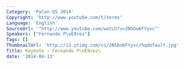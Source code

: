 ```yaml
---
Category: 'PyCon US 2014'
Copyright: 'http://www.youtube.com/t/terms'
Language: 'English'
SourceUrl: '"http://www.youtube.com/watch?v=2NSbuKFYyvc"'
Speakers: ["Fernando P\xE9rez"]
Tags: []
ThumbnailUrl: 'http://i1.ytimg.com/vi/2NSbuKFYyvc/hqdefault.jpg'
Title: Keynote - Fernando P\xE9rez\
date: '2014-04-13'
---
```


